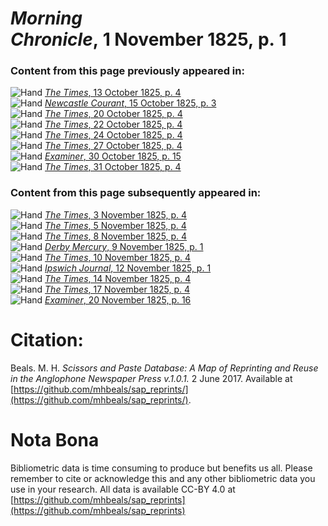 # *Morning Chronicle*, 1 November 1825, p. 1  
  
### Content from this page previously appeared in:  
![Hand](http://scissorsandpaste.net/wp-content/uploads/2017/06/smallhandpointer.png) [*The Times*, 13 October 1825, p. 4](https://mhbeals.github.io/sap_html/The-Times/The-Times-13-October-1825-p-4)  
![Hand](http://scissorsandpaste.net/wp-content/uploads/2017/06/smallhandpointer.png) [*Newcastle Courant*, 15 October 1825, p. 3](https://mhbeals.github.io/sap_html/Newcastle-Courant/Newcastle-Courant-15-October-1825-p-3)  
![Hand](http://scissorsandpaste.net/wp-content/uploads/2017/06/smallhandpointer.png) [*The Times*, 20 October 1825, p. 4](https://mhbeals.github.io/sap_html/The-Times/The-Times-20-October-1825-p-4)  
![Hand](http://scissorsandpaste.net/wp-content/uploads/2017/06/smallhandpointer.png) [*The Times*, 22 October 1825, p. 4](https://mhbeals.github.io/sap_html/The-Times/The-Times-22-October-1825-p-4)  
![Hand](http://scissorsandpaste.net/wp-content/uploads/2017/06/smallhandpointer.png) [*The Times*, 24 October 1825, p. 4](https://mhbeals.github.io/sap_html/The-Times/The-Times-24-October-1825-p-4)  
![Hand](http://scissorsandpaste.net/wp-content/uploads/2017/06/smallhandpointer.png) [*The Times*, 27 October 1825, p. 4](https://mhbeals.github.io/sap_html/The-Times/The-Times-27-October-1825-p-4)  
![Hand](http://scissorsandpaste.net/wp-content/uploads/2017/06/smallhandpointer.png) [*Examiner*, 30 October 1825, p. 15](https://mhbeals.github.io/sap_html/Examiner/Examiner-30-October-1825-p-15)  
![Hand](http://scissorsandpaste.net/wp-content/uploads/2017/06/smallhandpointer.png) [*The Times*, 31 October 1825, p. 4](https://mhbeals.github.io/sap_html/The-Times/The-Times-31-October-1825-p-4)  
  
### Content from this page subsequently appeared in:  
![Hand](http://scissorsandpaste.net/wp-content/uploads/2017/06/smallhandpointer.png) [*The Times*, 3 November 1825, p. 4](https://mhbeals.github.io/sap_html/The-Times/The-Times-3-November-1825-p-4)  
![Hand](http://scissorsandpaste.net/wp-content/uploads/2017/06/smallhandpointer.png) [*The Times*, 5 November 1825, p. 4](https://mhbeals.github.io/sap_html/The-Times/The-Times-5-November-1825-p-4)  
![Hand](http://scissorsandpaste.net/wp-content/uploads/2017/06/smallhandpointer.png) [*The Times*, 8 November 1825, p. 4](https://mhbeals.github.io/sap_html/The-Times/The-Times-8-November-1825-p-4)  
![Hand](http://scissorsandpaste.net/wp-content/uploads/2017/06/smallhandpointer.png) [*Derby Mercury*, 9 November 1825, p. 1](https://mhbeals.github.io/sap_html/Derby-Mercury/Derby-Mercury-9-November-1825-p-1)  
![Hand](http://scissorsandpaste.net/wp-content/uploads/2017/06/smallhandpointer.png) [*The Times*, 10 November 1825, p. 4](https://mhbeals.github.io/sap_html/The-Times/The-Times-10-November-1825-p-4)  
![Hand](http://scissorsandpaste.net/wp-content/uploads/2017/06/smallhandpointer.png) [*Ipswich Journal*, 12 November 1825, p. 1](https://mhbeals.github.io/sap_html/Ipswich-Journal/Ipswich-Journal-12-November-1825-p-1)  
![Hand](http://scissorsandpaste.net/wp-content/uploads/2017/06/smallhandpointer.png) [*The Times*, 14 November 1825, p. 4](https://mhbeals.github.io/sap_html/The-Times/The-Times-14-November-1825-p-4)  
![Hand](http://scissorsandpaste.net/wp-content/uploads/2017/06/smallhandpointer.png) [*The Times*, 17 November 1825, p. 4](https://mhbeals.github.io/sap_html/The-Times/The-Times-17-November-1825-p-4)  
![Hand](http://scissorsandpaste.net/wp-content/uploads/2017/06/smallhandpointer.png) [*Examiner*, 20 November 1825, p. 16](https://mhbeals.github.io/sap_html/Examiner/Examiner-20-November-1825-p-16)  


# Citation: 

Beals. M. H. *Scissors and Paste Database: A Map of Reprinting and Reuse in the Anglophone Newspaper Press v.1.0.1.* 2 June 2017. Available at [https://github.com/mhbeals/sap_reprints/](https://github.com/mhbeals/sap_reprints/). 

# Nota Bona

Bibliometric data is time consuming to produce but benefits us all. Please remember to cite or acknowledge this and any other bibliometric data you use in your research. All data is available CC-BY 4.0 at [https://github.com/mhbeals/sap_reprints](https://github.com/mhbeals/sap_reprints)